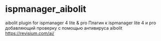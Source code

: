 # ispmanager_aibolit
aibolit plugin for ispmanager 4 lite &amp; pro
Плагин к ispmanager lite 4 и pro добавляющий проверку с помощью антивируса aibolit https://revisium.com/ai/ 
